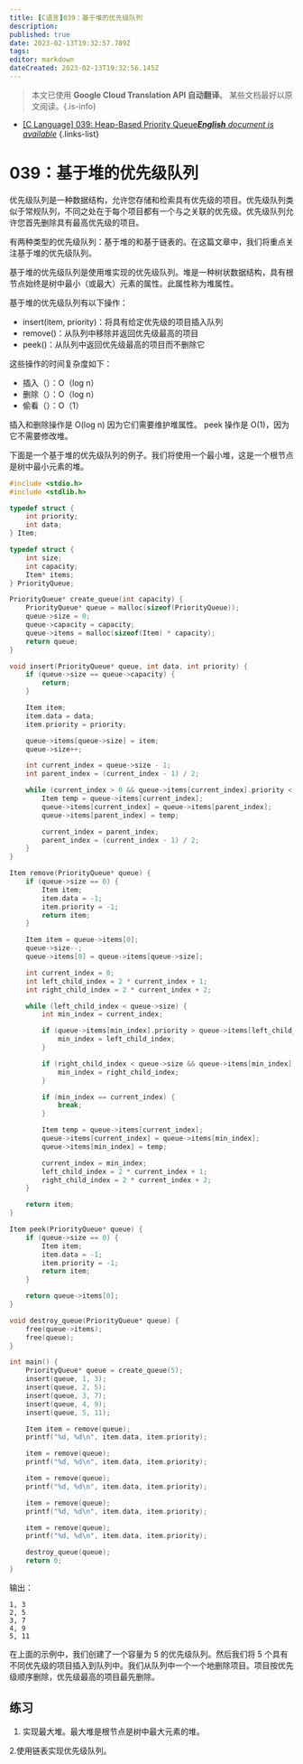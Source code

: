 ```yaml
---
title: [C语言]039：基于堆的优先级队列
description: 
published: true
date: 2023-02-13T19:32:57.789Z
tags: 
editor: markdown
dateCreated: 2023-02-13T19:32:56.145Z
---
```


> 本文已使用 **Google Cloud Translation API 自动翻译**。
某些文档最好以原文阅读。{.is-info}



- [[C Language] 039: Heap-Based Priority Queue***English** document is available*](/en/Knowledge-base/Algorithm/c-language-039-heap-based-priority-queue)
{.links-list}


# 039：基于堆的优先级队列

优先级队列是一种数据结构，允许您存储和检索具有优先级的项目。优先级队列类似于常规队列，不同之处在于每个项目都有一个与之关联的优先级。优先级队列允许您首先删除具有最高优先级的项目。

有两种类型的优先级队列：基于堆的和基于链表的。在这篇文章中，我们将重点关注基于堆的优先级队列。

基于堆的优先级队列是使用堆实现的优先级队列。堆是一种树状数据结构，具有根节点始终是树中最小（或最大）元素的属性。此属性称为堆属性。

基于堆的优先级队列有以下操作：

- insert(item, priority)：将具有给定优先级的项目插入队列
- remove()：从队列中移除并返回优先级最高的项目
- peek()：从队列中返回优先级最高的项目而不删除它

这些操作的时间复杂度如下：

- 插入（）：O（log n）
- 删除（）：O（log n）
- 偷看（）：O（1）

插入和删除操作是 O(log n) 因为它们需要维护堆属性。 peek 操作是 O(1)，因为它不需要修改堆。

下面是一个基于堆的优先级队列的例子。我们将使用一个最小堆，这是一个根节点是树中最小元素的堆。

```c
#include <stdio.h>
#include <stdlib.h>

typedef struct {
    int priority;
    int data;
} Item;

typedef struct {
    int size;
    int capacity;
    Item* items;
} PriorityQueue;

PriorityQueue* create_queue(int capacity) {
    PriorityQueue* queue = malloc(sizeof(PriorityQueue));
    queue->size = 0;
    queue->capacity = capacity;
    queue->items = malloc(sizeof(Item) * capacity);
    return queue;
}

void insert(PriorityQueue* queue, int data, int priority) {
    if (queue->size == queue->capacity) {
        return;
    }

    Item item;
    item.data = data;
    item.priority = priority;

    queue->items[queue->size] = item;
    queue->size++;

    int current_index = queue->size - 1;
    int parent_index = (current_index - 1) / 2;

    while (current_index > 0 && queue->items[current_index].priority < queue->items[parent_index].priority) {
        Item temp = queue->items[current_index];
        queue->items[current_index] = queue->items[parent_index];
        queue->items[parent_index] = temp;

        current_index = parent_index;
        parent_index = (current_index - 1) / 2;
    }
}

Item remove(PriorityQueue* queue) {
    if (queue->size == 0) {
        Item item;
        item.data = -1;
        item.priority = -1;
        return item;
    }

    Item item = queue->items[0];
    queue->size--;
    queue->items[0] = queue->items[queue->size];

    int current_index = 0;
    int left_child_index = 2 * current_index + 1;
    int right_child_index = 2 * current_index + 2;

    while (left_child_index < queue->size) {
        int min_index = current_index;

        if (queue->items[min_index].priority > queue->items[left_child_index].priority) {
            min_index = left_child_index;
        }

        if (right_child_index < queue->size && queue->items[min_index].priority > queue->items[right_child_index].priority) {
            min_index = right_child_index;
        }

        if (min_index == current_index) {
            break;
        }

        Item temp = queue->items[current_index];
        queue->items[current_index] = queue->items[min_index];
        queue->items[min_index] = temp;

        current_index = min_index;
        left_child_index = 2 * current_index + 1;
        right_child_index = 2 * current_index + 2;
    }

    return item;
}

Item peek(PriorityQueue* queue) {
    if (queue->size == 0) {
        Item item;
        item.data = -1;
        item.priority = -1;
        return item;
    }

    return queue->items[0];
}

void destroy_queue(PriorityQueue* queue) {
    free(queue->items);
    free(queue);
}

int main() {
    PriorityQueue* queue = create_queue(5);
    insert(queue, 1, 3);
    insert(queue, 2, 5);
    insert(queue, 3, 7);
    insert(queue, 4, 9);
    insert(queue, 5, 11);

    Item item = remove(queue);
    printf("%d, %d\n", item.data, item.priority);

    item = remove(queue);
    printf("%d, %d\n", item.data, item.priority);

    item = remove(queue);
    printf("%d, %d\n", item.data, item.priority);

    item = remove(queue);
    printf("%d, %d\n", item.data, item.priority);

    item = remove(queue);
    printf("%d, %d\n", item.data, item.priority);

    destroy_queue(queue);
    return 0;
}
```

输出：

```
1, 3
2, 5
3, 7
4, 9
5, 11
```

在上面的示例中，我们创建了一个容量为 5 的优先级队列。然后我们将 5 个具有不同优先级的项目插入到队列中。我们从队列中一个一个地删除项目。项目按优先级顺序删除，优先级最高的项目最先删除。

## 练习

1. 实现最大堆。最大堆是根节点是树中最大元素的堆。

2.使用链表实现优先级队列。